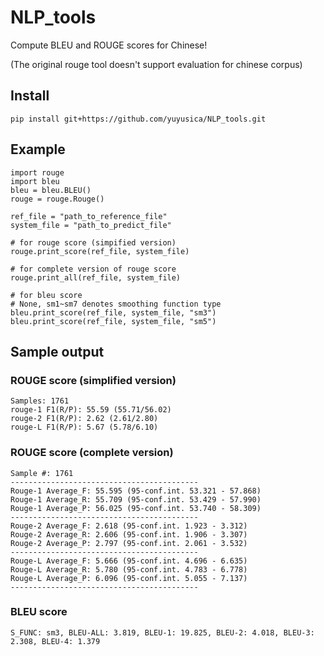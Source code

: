 # NLP_tools
Compute BLEU and ROUGE scores for Chinese!

(The original rouge tool doesn't support evaluation for chinese corpus) 

## Install

```
pip install git+https://github.com/yuyusica/NLP_tools.git
```

## Example
```
import rouge
import bleu
bleu = bleu.BLEU()
rouge = rouge.Rouge()

ref_file = "path_to_reference_file"
system_file = "path_to_predict_file"

# for rouge score (simpified version)
rouge.print_score(ref_file, system_file)

# for complete version of rouge score
rouge.print_all(ref_file, system_file)

# for bleu score
# None, sm1~sm7 denotes smoothing function type
bleu.print_score(ref_file, system_file, "sm3")
bleu.print_score(ref_file, system_file, "sm5")
```

## Sample output

### ROUGE score (simplified version) 
```
Samples: 1761
rouge-1 F1(R/P): 55.59 (55.71/56.02)
rouge-2 F1(R/P): 2.62 (2.61/2.80)
rouge-L F1(R/P): 5.67 (5.78/6.10)
```

### ROUGE score (complete version)
```
Sample #: 1761
------------------------------------------
Rouge-1 Average_F: 55.595 (95-conf.int. 53.321 - 57.868)
Rouge-1 Average_R: 55.709 (95-conf.int. 53.429 - 57.990)
Rouge-1 Average_P: 56.025 (95-conf.int. 53.740 - 58.309)
------------------------------------------
Rouge-2 Average_F: 2.618 (95-conf.int. 1.923 - 3.312)
Rouge-2 Average_R: 2.606 (95-conf.int. 1.906 - 3.307)
Rouge-2 Average_P: 2.797 (95-conf.int. 2.061 - 3.532)
------------------------------------------
Rouge-L Average_F: 5.666 (95-conf.int. 4.696 - 6.635)
Rouge-L Average_R: 5.780 (95-conf.int. 4.783 - 6.778)
Rouge-L Average_P: 6.096 (95-conf.int. 5.055 - 7.137)
------------------------------------------
```

### BLEU score
```
S_FUNC: sm3, BLEU-ALL: 3.819, BLEU-1: 19.825, BLEU-2: 4.018, BLEU-3: 2.308, BLEU-4: 1.379
```
